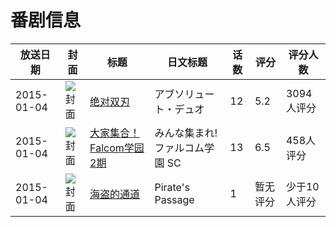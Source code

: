 # 番剧信息

|放送日期|封面|标题|日文标题|话数|评分|评分人数|
|---|---|---|---|---|---|---|
|2015-01-04|![封面](https://lain.bgm.tv/pic/cover/c/1d/11/108757_1eYma.jpg)|[绝对双刃](https://bangumi.tv/subject/108757)|アブソリュート・デュオ|12|5.2|3094人评分|
|2015-01-04|![封面](https://lain.bgm.tv/pic/cover/c/c7/4a/110961_F6Dfb.jpg)|[大家集合！Falcom学园 2期](https://bangumi.tv/subject/110961)|みんな集まれ! ファルコム学園 SC|13|6.5|458人评分|
|2015-01-04|![封面](https://lain.bgm.tv/pic/cover/c/c9/d6/239226_PZC6e.jpg)|[海盗的通道](https://bangumi.tv/subject/239226)|Pirate's Passage|1|暂无评分|少于10人评分|
